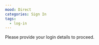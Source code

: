 ```yaml
---
mood: Direct
categories: Sign In
tags:
  - log-in
---
```

Please provide your login details to proceed.